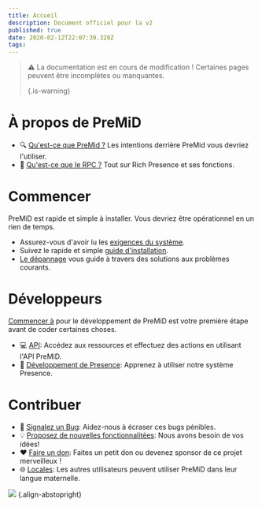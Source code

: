 ```yaml
---
title: Accueil
description: Document officiel pour la v2
published: true
date: 2020-02-12T22:07:39.320Z
tags: 
---
```


> :warning: La documentation est en cours de modification ! Certaines pages peuvent être incomplètes ou manquantes. 
> 
> {.is-warning}

# À propos de PreMiD
- :mag: [Qu'est-ce que PreMid ?](/about) Les intentions derrière PreMid vous devriez l'utiliser.
- :link: [Qu'est-ce que le RPC ?](https://discordapp.com/rich-presence) Tout sur Rich Presence et ses fonctions.

# Commencer

PreMiD est rapide et simple à installer. Vous devriez être opérationnel en un rien de temps.

- Assurez-vous d'avoir lu les [exigences du système](/install/requirements).
- Suivez le rapide et simple [guide d'installation](/install).
- [Le dépannage](/troubleshooting) vous guide à travers des solutions aux problèmes courants.

# Développeurs

[Commencer à](/dev) pour le développement de PreMiD est votre première étape avant de coder certaines choses.

- :computer: [API](/dev/api): Accédez aux ressources et effectuez des actions en utilisant l'API PreMiD.
- :wrench: [Développement de Presence](/dev/presence): Apprenez à utiliser notre système Presence.

# Contribuer
- :bug: [Signalez un Bug](https://github.com/PreMiD): Aidez-nous à écraser ces bugs pénibles.
- :bulb: [Proposez de nouvelles fonctionnalitées](https://discord.gg/premid): Nous avons besoin de vos idées!
- :heart: [Faire un don](https://www.patreon.com/Timeraa): Faites un petit don ou devenez sponsor de ce projet merveilleux !
- :globe_with_meridians: [Locales](https://translate.premid.app): Les autres utilisateurs peuvent utiliser PreMiD dans leur langue maternelle.

![](https://beta.premid.app/img/logo.2b414dc2.gif) {.align-abstopright}
